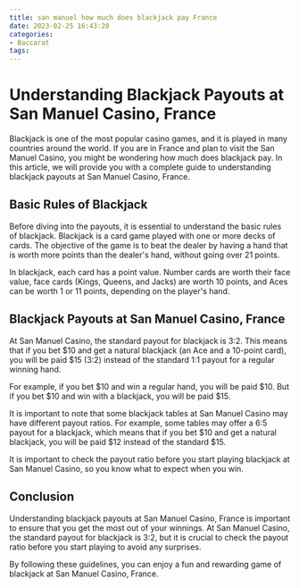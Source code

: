 ```yaml
---
title: san manuel how much does blackjack pay France
date: 2023-02-25 16:43:20
categories:
- Baccarat
tags:
---
```

# Understanding Blackjack Payouts at San Manuel Casino, France

Blackjack is one of the most popular casino games, and it is played in many countries around the world. If you are in France and plan to visit the San Manuel Casino, you might be wondering how much does blackjack pay. In this article, we will provide you with a complete guide to understanding blackjack payouts at San Manuel Casino, France.

## Basic Rules of Blackjack

Before diving into the payouts, it is essential to understand the basic rules of blackjack. Blackjack is a card game played with one or more decks of cards. The objective of the game is to beat the dealer by having a hand that is worth more points than the dealer's hand, without going over 21 points.

In blackjack, each card has a point value. Number cards are worth their face value, face cards (Kings, Queens, and Jacks) are worth 10 points, and Aces can be worth 1 or 11 points, depending on the player's hand.

## Blackjack Payouts at San Manuel Casino, France

At San Manuel Casino, the standard payout for blackjack is 3:2. This means that if you bet $10 and get a natural blackjack (an Ace and a 10-point card), you will be paid $15 (3:2) instead of the standard 1:1 payout for a regular winning hand.

For example, if you bet $10 and win a regular hand, you will be paid $10. But if you bet $10 and win with a blackjack, you will be paid $15.

It is important to note that some blackjack tables at San Manuel Casino may have different payout ratios. For example, some tables may offer a 6:5 payout for a blackjack, which means that if you bet $10 and get a natural blackjack, you will be paid $12 instead of the standard $15.

It is important to check the payout ratio before you start playing blackjack at San Manuel Casino, so you know what to expect when you win.

## Conclusion

Understanding blackjack payouts at San Manuel Casino, France is important to ensure that you get the most out of your winnings. At San Manuel Casino, the standard payout for blackjack is 3:2, but it is crucial to check the payout ratio before you start playing to avoid any surprises.

By following these guidelines, you can enjoy a fun and rewarding game of blackjack at San Manuel Casino, France.